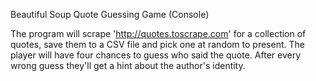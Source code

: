 Beautiful Soup Quote Guessing Game (Console)

The program will scrape 'http://quotes.toscrape.com' for a collection of quotes, save them to a CSV file and pick one at random to present. The player will have four chances to guess who said the quote. After every wrong guess they'll get a hint about the author's identity.